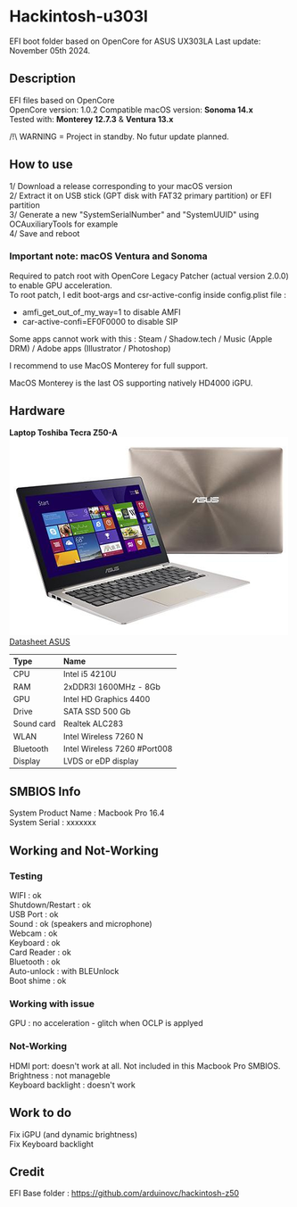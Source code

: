 # Hackintosh-u303l

EFI boot folder based on OpenCore for ASUS UX303LA
Last update: November 05th 2024. 

## Description

EFI files based on OpenCore  
OpenCore version: 1.0.2 
Compatible macOS version: __Sonoma 14.x__  
Tested with: __Monterey 12.7.3__ & __Ventura 13.x__  

/!\ WARNING = Project in standby. No futur update planned.

## How to use  

1/ Download a release corresponding to your macOS version  
2/ Extract it on USB stick (GPT disk with FAT32 primary partition) or EFI partition  
3/ Generate a new "SystemSerialNumber" and "SystemUUID" using OCAuxiliaryTools for example  
4/ Save and reboot  

### Important note: macOS Ventura and Sonoma

Required to patch root with OpenCore Legacy Patcher (actual version 2.0.0)  to enable GPU acceleration.  
To root patch, I edit boot-args and csr-active-config inside config.plist file :  
- amfi_get_out_of_my_way=1 to disable AMFI  
- car-active-confi=EF0F0000 to disable SIP  

Some apps cannot work with this : Steam / Shadow.tech / Music (Apple DRM) / Adobe apps (Illustrator / Photoshop)    

I recommend to use MacOS Monterey for full support.  

MacOS Monterey is the last OS supporting natively HD4000 iGPU.  

## Hardware

__Laptop Toshiba Tecra Z50-A__  
![ASUS UX303L](/Assets/AsusUX303L.jpg "ASUS UX303L")  
[Datasheet ASUS](/Assets/Asus-UX303L-Datasheet.pdf)  

| Type	| Name                   |
|:------|:-----------------------|
| CPU	| Intel i5 4210U	 |
| RAM	| 2xDDR3l 1600MHz - 8Gb  |
| GPU	| Intel HD Graphics 4400 |
| Drive	| SATA SSD 500 Gb	 |
| Sound	card	| Realtek ALC283	 |
| WLAN	| Intel Wireless 7260 N	 |
| Bluetooth | Intel Wireless 7260 #Port008 |
| Display | LVDS or eDP display |

## SMBIOS Info

System Product Name : Macbook Pro 16.4  
System Serial : xxxxxxx    

## Working and Not-Working

### Testing
WIFI : ok  
Shutdown/Restart : ok  
USB Port : ok  
Sound : ok (speakers and microphone)  
Webcam : ok  
Keyboard : ok  
Card Reader : ok  
Bluetooth : ok  
Auto-unlock : with BLEUnlock  
Boot shime : ok

### Working with issue

GPU : no acceleration - glitch when OCLP is applyed  

### Not-Working

HDMI port: doesn't work at all. Not included in this Macbook Pro SMBIOS.  
Brightness : not manageble  
Keyboard backlight : doesn't work

## Work to do

Fix iGPU (and dynamic brightness)  
Fix Keyboard backlight  

## Credit

EFI Base folder : https://github.com/arduinovc/hackintosh-z50  
